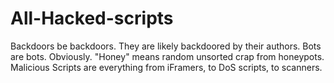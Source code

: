 # All-Hacked-scripts
Backdoors be backdoors. They are likely backdoored by their authors.
Bots are bots. Obviously.
"Honey" means random unsorted crap from honeypots.
Malicious Scripts are everything from iFramers, to DoS scripts, to scanners.

